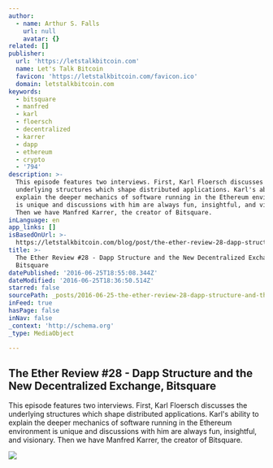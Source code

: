 ```yaml
---
author:
  - name: Arthur S. Falls
    url: null
    avatar: {}
related: []
publisher:
  url: 'https://letstalkbitcoin.com'
  name: Let's Talk Bitcoin
  favicon: 'https://letstalkbitcoin.com/favicon.ico'
  domain: letstalkbitcoin.com
keywords:
  - bitsquare
  - manfred
  - karl
  - floersch
  - decentralized
  - karrer
  - dapp
  - ethereum
  - crypto
  - '794'
description: >-
  This episode features two interviews. First, Karl Floersch discusses the
  underlying structures which shape distributed applications. Karl's ability to
  explain the deeper mechanics of software running in the Ethereum environment
  is unique and discussions with him are always fun, insightful, and visionary.
  Then we have Manfred Karrer, the creator of Bitsquare.
inLanguage: en
app_links: []
isBasedOnUrl: >-
  https://letstalkbitcoin.com/blog/post/the-ether-review-28-dapp-structure-and-the-new-decentralized-exchange-bitsquare
title: >-
  The Ether Review #28 - Dapp Structure and the New Decentralized Exchange,
  Bitsquare
datePublished: '2016-06-25T18:55:08.344Z'
dateModified: '2016-06-25T18:36:50.514Z'
starred: false
sourcePath: _posts/2016-06-25-the-ether-review-28-dapp-structure-and-the-new-decentrali.md
inFeed: true
hasPage: false
inNav: false
_context: 'http://schema.org'
_type: MediaObject

---
```

<article style=""><h1>The Ether Review #28 - Dapp Structure and the New Decentralized Exchange, Bitsquare</h1><p>This episode features two interviews. First, Karl Floersch discusses the underlying structures which shape distributed applications. Karl's ability to explain the deeper mechanics of software running in the Ethereum environment is unique and discussions with him are always fun, insightful, and visionary. Then we have Manfred Karrer, the creator of Bitsquare.</p><img src="https://letstalkbitcoin.com/files/blogs/1833-cf1f2517a8b933ef58d44b6580239248cbb56b5fec623719d9c015b6a99ca3b9.jpg" /></article>